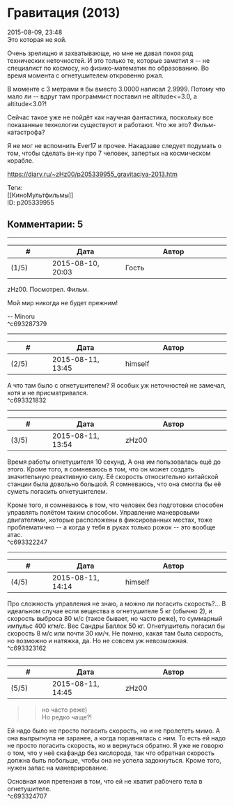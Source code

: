 Гравитация (2013)
=================

  
2015-08-09, 23:48  
 Это которая не яой.   
   
 Очень зрелищно и захватывающе, но мне не давал покоя ряд технических неточностей. И это только те, которые заметил я -- не специалист по космосу, но физико-математик по образованию. Во время момента с огнетушителем откровенно ржал.   
   
 В моменте с 3 метрами я бы вместо 3.0000 написал 2.9999. Потому что мало ли -- вдруг там программист поставил не altitude<=3.0, а altitude<3.0?!   
   
 Сейчас такое уже не пойдёт как научная фантастика, поскольку все показанные технологии существуют и работают. Что же это? Фильм-катастрофа?   
   
 Я не мог не вспомнить Ever17 и прочее. Накадзаве следует подумать о том, чтобы сделать вн-ку про 7 человек, запертых на космическом корабле.   
  
<https://diary.ru/~zHz00/p205339955_gravitaciya-2013.htm>  
  
Теги:  
[[КиноМультфильмы]]  
ID: p205339955  


Комментарии: 5
--------------

  


---



|         #         |              Дата              |                     Автор                     |           ID           |
| --- | --- | --- | --- |
| (1/5) | 2015-08-10, 20:03 | Гость | c693287379 |

  
 zHz00. Посмотрел. Фильм.   
   
 Мой мир никогда не будет прежним!   
   
 -- Minoru   
 ^c693287379

---



|         #         |              Дата              |                     Автор                     |           ID           |
| --- | --- | --- | --- |
| (2/5) | 2015-08-11, 13:45 | himself | c693321832 |

  
 А что там было с огнетушителем? Я особых уж неточностей не замечал, хотя и не присматривался.   
 ^c693321832

---



|         #         |              Дата              |                     Автор                     |           ID           |
| --- | --- | --- | --- |
| (3/5) | 2015-08-11, 13:54 | zHz00 | c693322247 |

  
 Время работы огнетушителя 10 секунд. А она им пользовалась ещё до этого. Кроме того, я сомневаюсь в том, что он может создать значительную реактивную силу. Её скорость относительно китайской станции была довольно большой. Я сомневаюсь, что она смогла бы её суметь погасить огнетушителем.   
   
 Кроме того, я сомневаюсь в том, что человек без подготовки способен управлять полётом таким способом. Управление маневровыми двигателями, которые расположены в фиксированных местах, тоже проблематично -- а когда у тебя в руках только рожок -- это вообще атас.   
 ^c693322247

---



|         #         |              Дата              |                     Автор                     |           ID           |
| --- | --- | --- | --- |
| (4/5) | 2015-08-11, 14:14 | himself | c693323162 |

  
 Про сложность управления не знаю, а можно ли погасить скорость?... В идеальном случае если вещества в огнетушителе 5 кг (обычно 2), и скорость выброса 80 м/с (такое бывает, но часто реже), то суммарный импульс 400 кгм/с. Вес Сандры Баллок 50 кг. Огнетушитель погасил бы скорость 8 м/с или почти 30 км/ч. Не помню, какая там была скорость, но возможно и натяжка, да. Но не совсем уж невозможная.   
 ^c693323162

---



|         #         |              Дата              |                     Автор                     |           ID           |
| --- | --- | --- | --- |
| (5/5) | 2015-08-11, 14:45 | zHz00 | c693324707 |

  
 >>но часто реже)   
 Но редко чаще?!   
   
 Ей надо было не просто погасить скорость, но и не пролететь мимо. А она выпрыгнула не заранее, а когда поравнялась с ним. То есть ей надо не просто погасить скорость, но и вернуться обратно. Я уже не говорю о том, что у неё скафандр без кислорода, так что обратная скорость должна быть побольше, чтобы она не успела задохнуться. Кроме того, нужен запас на маневрирование.   
   
 Основная моя претензия в том, что ей не хватит рабочего тела в огнетушителе.   
 ^c693324707